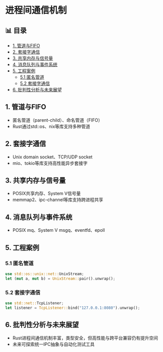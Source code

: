 ﻿# 进程间通信机制


## 📊 目录

- [1. 管道与FIFO](#1-管道与fifo)
- [2. 套接字通信](#2-套接字通信)
- [3. 共享内存与信号量](#3-共享内存与信号量)
- [4. 消息队列与事件系统](#4-消息队列与事件系统)
- [5. 工程案例](#5-工程案例)
  - [5.1 匿名管道](#51-匿名管道)
  - [5.2 套接字通信](#52-套接字通信)
- [6. 批判性分析与未来展望](#6-批判性分析与未来展望)


## 1. 管道与FIFO

- 匿名管道（parent-child）、命名管道（FIFO）
- Rust通过std::os、nix等库支持多种管道

## 2. 套接字通信

- Unix domain socket、TCP/UDP socket
- mio、tokio等库支持高性能异步套接字

## 3. 共享内存与信号量

- POSIX共享内存、System V信号量
- memmap2、ipc-channel等库支持跨进程共享

## 4. 消息队列与事件系统

- POSIX mq、System V msgq、eventfd、epoll

## 5. 工程案例

### 5.1 匿名管道

```rust
use std::os::unix::net::UnixStream;
let (mut a, mut b) = UnixStream::pair().unwrap();
```

### 5.2 套接字通信

```rust
use std::net::TcpListener;
let listener = TcpListener::bind("127.0.0.1:8080").unwrap();
```

## 6. 批判性分析与未来展望

- Rust进程间通信机制丰富，类型安全，但高性能与跨平台兼容仍有提升空间
- 未来可探索统一IPC抽象与自动化测试工具
